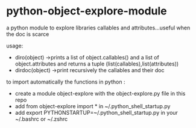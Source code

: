 # python-object-explore-module
a python module to explore libraries callables and attributes...useful when the doc is scarce

usage:
* diro(object) 
->prints a list of object.callables() and a list of object.attributes and returns a tuple (list(callables),list(attributes))
* dirdoc(object) 
->print recursively the callables and their doc

to import automatically the functions in python :
* create a module object-explore with the object-explore.py file in this repo
* add from object-explore import * in ~/.python_shell_startup.py
* add export PYTHONSTARTUP=~/.python_shell_startup.py in your ~/.bashrc or ~/.zshrc

